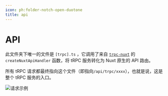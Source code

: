 ```yaml
---
icon: ph:folder-notch-open-duotone
title: api
---
```


# API

此文件夹下唯一的文件是 `[trpc].ts` ，它调用了来自 [`trpc-nuxt`](https://trpc-nuxt.vercel.app/) 的 `createNuxtApiHandler` 函数，将 tRPC 服务转化为 Nuxt 原生的 API 路由。

所有 tRPC 请求都最终指向这个文件（即指向`/api/trpc/xxxx`），也就是说，这是整个 tRPC 服务的入口。

![请求示例](/api-example.png)
